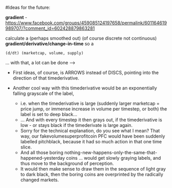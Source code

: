 #Ideas for the future:

**gradient** - https://www.facebook.com/groups/459085124197658/permalink/601164619989707/?comment_id=602428879863281

calculate a (perhaps smoothed out) 
(of course discrete not continuous) 
**gradient/derivative/change-in-time** so a
 
`(d/dt) (marketcap, volume, supply)`

... with that, a lot can be done -->

* First ideas, of course, is ARROWS instead of DISCS, pointing into the direction of that timederivative.

* Another cool way with this timederivative would be an exponentially falling grayscale of the label,
  * i.e. when the timederivative is large (suddenly larger marketcap = price jump, or immense increase in volume per timestep, or both) the label is set to deep black...
  * ... And with every timestep it then grays out, if the timederivative is low - or stays black if the timederivate is large again.
  * Sorry for the technical explanation, do you see what I mean? That way, our fakevolumesuperprofitcoin PFC would have been suddenly labelled pitchblack, because it had so much action in that one time slice.
  * And all those boring nothing-new-happens-only-the-same-that-happened-yesterday coins ... would get slowly graying labels, and thus move to the background of perception. 
  * It would then make sense to draw them in the sequence of light gray to dark black, then the boring coins are overprinted by the radically changed markets.
